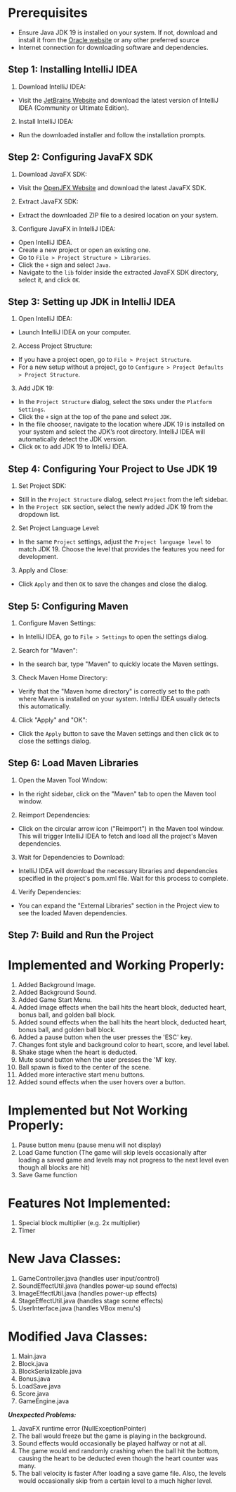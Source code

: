 
# Prerequisites

* Ensure Java JDK 19 is installed on your system. If not, download and install it from the [Oracle website](https://www.oracle.com/java/technologies/javase/jdk19-archive-downloads.html) or any other preferred source
* Internet connection for downloading software and dependencies.

## Step 1: Installing IntelliJ IDEA

1. Download IntelliJ IDEA:
* Visit the [JetBrains Website](https://www.jetbrains.com/idea/download/?section=windows) and download the latest version of IntelliJ IDEA (Community or Ultimate Edition).

2. Install IntelliJ IDEA:
* Run the downloaded installer and follow the installation prompts.

## Step 2: Configuring JavaFX SDK

1. Download JavaFX SDK:
* Visit the [OpenJFX Website](https://openjfx.io/) and download the latest JavaFX SDK.

2. Extract JavaFX SDK:
* Extract the downloaded ZIP file to a desired location on your system.

3. Configure JavaFX in IntelliJ IDEA:
* Open IntelliJ IDEA.
* Create a new project or open an existing one.
* Go to `File > Project Structure > Libraries`.
* Click the `+` sign and select `Java`.
* Navigate to the `lib` folder inside the extracted JavaFX SDK directory, select it, and click `OK`.

## Step 3: Setting up JDK in IntelliJ IDEA
1. Open IntelliJ IDEA:
* Launch IntelliJ IDEA on your computer.

2. Access Project Structure:
* If you have a project open, go to `File > Project Structure`.
* For a new setup without a project, go to `Configure > Project Defaults > Project Structure`.

3. Add JDK 19:
* In the `Project Structure` dialog, select the `SDKs` under the `Platform Settings`.
* Click the `+` sign at the top of the pane and select `JDK`.
* In the file chooser, navigate to the location where JDK 19 is installed on your system and select the JDK’s root directory. IntelliJ IDEA will automatically detect the JDK version.
* Click `OK` to add JDK 19 to IntelliJ IDEA.

## Step 4: Configuring Your Project to Use JDK 19
1. Set Project SDK:
* Still in the `Project Structure` dialog, select `Project` from the left sidebar.
* In the `Project SDK` section, select the newly added JDK 19 from the dropdown list.

2. Set Project Language Level:
* In the same `Project` settings, adjust the `Project language level` to match JDK 19. Choose the level that provides the features you need for development.

3. Apply and Close:
* Click `Apply` and then `OK` to save the changes and close the dialog.

## Step 5: Configuring Maven
1. Configure Maven Settings:
* In IntelliJ IDEA, go to `File > Settings` to open the settings dialog.

2. Search for "Maven":
* In the search bar, type "Maven" to quickly locate the Maven settings.

3. Check Maven Home Directory:
* Verify that the "Maven home directory" is correctly set to the path where Maven is installed on your system. IntelliJ IDEA usually detects this automatically.

4. Click "Apply" and "OK":
* Click the `Apply` button to save the Maven settings and then click `OK` to close the settings dialog.

## Step 6: Load Maven Libraries
1. Open the Maven Tool Window:
* In the right sidebar, click on the "Maven" tab to open the Maven tool window.

2. Reimport Dependencies:
* Click on the circular arrow icon ("Reimport") in the Maven tool window. This will trigger IntelliJ IDEA to fetch and load all the project's Maven dependencies.

3. Wait for Dependencies to Download:
* IntelliJ IDEA will download the necessary libraries and dependencies specified in the project's pom.xml file. Wait for this process to complete.

4. Verify Dependencies:
* You can expand the "External Libraries" section in the Project view to see the loaded Maven dependencies.

## Step 7: Build and Run the Project

# Implemented and Working Properly:
1) Added Background Image.
2) Added Background Sound.
3) Added Game Start Menu.
4) Added image effects when the ball hits the heart block, deducted heart, bonus ball, and golden ball block.
5) Added sound effects when the ball hits the heart block, deducted heart, bonus ball, and golden ball block.
6) Added a pause button when the user presses the 'ESC' key.
7) Changes font style and background color to heart, score, and level label.
8) Shake stage when the heart is deducted.
9) Mute sound button when the user presses the 'M' key.
10) Ball spawn is fixed to the center of the scene.
11) Added more interactive start menu buttons.
12) Added sound effects when the user hovers over a button.

# Implemented but Not Working Properly:
1) Pause button menu (pause menu will not display)
2) Load Game function (The game will skip levels occasionally after loading a saved game and levels may not progress to the next level even though all blocks are hit)
3) Save Game function

# Features Not Implemented:
1) Special block multiplier (e.g. 2x multiplier)
2) Timer

# New Java Classes:
1) GameController.java (handles user input/control)
2) SoundEffectUtil.java (handles power-up sound effects)
3) ImageEffectUtil.java (handles power-up effects)
4) StageEffectUtil.java (handles stage scene effects)
5) UserInterface.java (handles VBox menu's)

# Modified Java Classes:
1) Main.java
2) Block.java
3) BlockSerializable.java
4) Bonus.java
5) LoadSave.java
6) Score.java
7) GameEngine.java

***Unexpected Problems:***
1) JavaFX runtime error (NullExceptionPointer)
2) The ball would freeze but the game is playing in the background.
3) Sound effects would occasionally be played halfway or not at all.
4) The game would end randomly crashing when the ball hit the bottom, causing the heart to be deducted even though the heart counter was many.
5) The ball velocity is faster After loading a save game file. Also, the levels would occasionally skip from a certain level to a much higher level.
